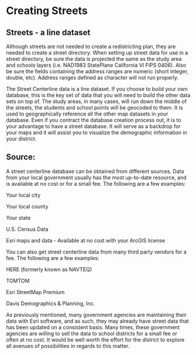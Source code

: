 # Creating Streets 
## Streets - a line dataset
Although streets are not needed to create a redistricting plan, they are needed to create a street directory.  When setting up street data for use in a street directory, be sure the data is projected the same as the study area and schools layers (i.e. NAD1983 StatePlane California VI FIPS 0406).  Also be sure the fields containing the address ranges are numeric (short integer, double, etc). Address ranges defined as character will not run properly.

 

The Street Centerline data is a line dataset.  If you choose to build your own database, this is the key set of data that you will need to build the other data sets on top of.  The study areas, in many cases, will run down the middle of the streets, the students and school points will be geocoded to them.  It is used to geographically reference all the other map datasets in your database.  Even if you contract the database creation process out, it is to your advantage to have a street database.  It will serve as a backdrop for your maps and it will assist you to visualize the demographic information in your district.

## Source:
A street centerline database can be obtained from different sources. Data from your local government usually has the most up-to-date resource, and is available at no cost or for a small fee. The following are a few examples:

 

Your local city

Your local county

Your state

U.S. Census Data

Esri maps and data - Available at no cost with your ArcGIS license

 

 You can also get street centerline data from many third party vendors for a fee. The following are a few examples:

 

HERE (formerly known as NAVTEQ)

TOMTOM

Esri StreetMap Premium

Davis Demographics & Planning, Inc.

 

As previously mentioned, many government agencies are maintaining their data with Esri software, and as such, they may already have street data that has been updated on a consistent basis.  Many times, these government agencies are willing to sell the data to school districts for a small fee or often at no cost.  It would be well worth the effort for the district to explore all avenues of possibilities in regards to this matter.  
